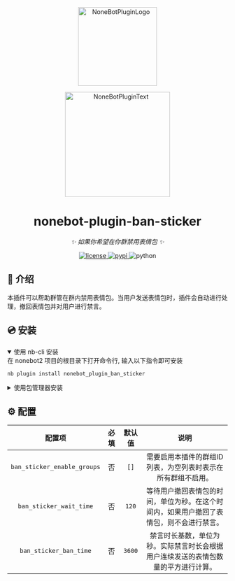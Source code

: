 <div align="center">
  <a href="https://v2.nonebot.dev/store"><img src="https://github.com/A-kirami/nonebot-plugin-template/blob/resources/nbp_logo.png" width="180" height="180" alt="NoneBotPluginLogo"></a>
  <br>
  <p><img src="https://github.com/A-kirami/nonebot-plugin-template/blob/resources/NoneBotPlugin.svg" width="240" alt="NoneBotPluginText"></p>
</div>

<div align="center">

# nonebot-plugin-ban-sticker
_✨ 如果你希望在你群禁用表情包 ✨_


<a href="./LICENSE">
    <img src="https://img.shields.io/github/license/owner/nonebot-plugin-ban-sticker.svg" alt="license">
</a>
<a href="https://pypi.python.org/pypi/nonebot-plugin-ban-sticker">
    <img src="https://img.shields.io/pypi/v/nonebot-plugin-ban-sticker.svg" alt="pypi">
</a>
<img src="https://img.shields.io/badge/python-3.9+-blue.svg" alt="python">

</div>

## 📖 介绍

本插件可以帮助群管在群内禁用表情包。当用户发送表情包时，插件会自动进行处理，撤回表情包并对用户进行禁言。

## 💿 安装

<details open>
<summary>使用 nb-cli 安装</summary>
在 nonebot2 项目的根目录下打开命令行, 输入以下指令即可安装

    nb plugin install nonebot_plugin_ban_sticker

</details>

<details>
<summary>使用包管理器安装</summary>
在 nonebot2 项目的插件目录下, 打开命令行, 根据你使用的包管理器, 输入相应的安装命令

<details>
<summary>pip</summary>

    pip install nonebot_plugin_ban_sticker
</details>

打开 nonebot2 项目根目录下的 `pyproject.toml` 文件, 在 `[tool.nonebot]` 部分追加写入

    plugins = ["nonebot_plugin_ban_sticker"]

</details>

## ⚙️ 配置

| 配置项 | 必填 | 默认值 | 说明 |
|:-----:|:----:|:----:|:----:|
| `ban_sticker_enable_groups` | 否 | `[]` |  需要启用本插件的群组ID列表，为空列表时表示在所有群组不启用。 |
| `ban_sticker_wait_time` | 否 | `120` |  等待用户撤回表情包的时间，单位为秒。在这个时间内，如果用户撤回了表情包，则不会进行禁言。 |
| `ban_sticker_ban_time` | 否 | `3600` |  禁言时长基数，单位为秒。实际禁言时长会根据用户连续发送的表情包数量的平方进行计算。 |
